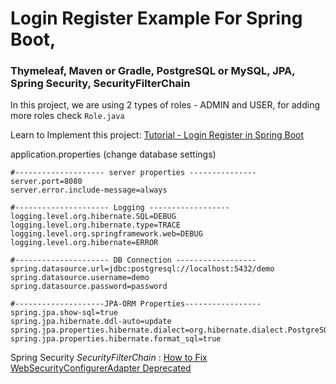 # Login Register Example For Spring Boot,

### Thymeleaf, Maven or Gradle, PostgreSQL or MySQL, JPA, Spring Security, SecurityFilterChain

In this project, we are using 2 types of roles - ADMIN and USER, for adding more roles check `Role.java`

Learn to Implement this project: [Tutorial - Login Register in Spring Boot](https://studygyaan.com/spring-boot/login-register-example-using-spring-boot)

application.properties (change database settings)
```
#-------------------- server properties ---------------
server.port=8080
server.error.include-message=always

#--------------------- Logging ------------------
logging.level.org.hibernate.SQL=DEBUG
logging.level.org.hibernate.type=TRACE
logging.level.org.springframework.web=DEBUG
logging.level.org.hibernate=ERROR

#--------------------- DB Connection ------------------
spring.datasource.url=jdbc:postgresql://localhost:5432/demo
spring.datasource.username=demo
spring.datasource.password=password

#--------------------JPA-ORM Properties-----------------
spring.jpa.show-sql=true
spring.jpa.hibernate.ddl-auto=update
spring.jpa.properties.hibernate.dialect=org.hibernate.dialect.PostgreSQLDialect
spring.jpa.properties.hibernate.format_sql=true
```

Spring Security *SecurityFilterChain* : [How to Fix WebSecurityConfigurerAdapter Deprecated](https://studygyaan.com/spring-boot/solve-websecurityconfigureradapter-deprecated)
